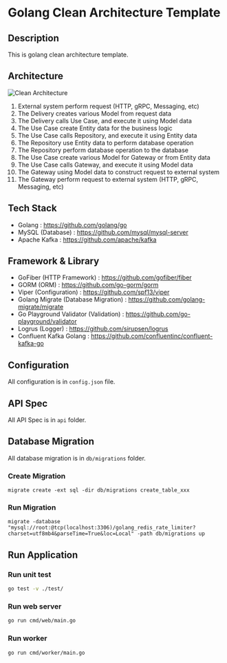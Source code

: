 # Golang Clean Architecture Template

## Description

This is golang clean architecture template.

## Architecture

![Clean Architecture](architecture.png)

1. External system perform request (HTTP, gRPC, Messaging, etc)
2. The Delivery creates various Model from request data
3. The Delivery calls Use Case, and execute it using Model data
4. The Use Case create Entity data for the business logic
5. The Use Case calls Repository, and execute it using Entity data
6. The Repository use Entity data to perform database operation
7. The Repository perform database operation to the database
8. The Use Case create various Model for Gateway or from Entity data
9. The Use Case calls Gateway, and execute it using Model data
10. The Gateway using Model data to construct request to external system 
11. The Gateway perform request to external system (HTTP, gRPC, Messaging, etc)

## Tech Stack

- Golang : https://github.com/golang/go
- MySQL (Database) : https://github.com/mysql/mysql-server
- Apache Kafka : https://github.com/apache/kafka

## Framework & Library

- GoFiber (HTTP Framework) : https://github.com/gofiber/fiber
- GORM (ORM) : https://github.com/go-gorm/gorm
- Viper (Configuration) : https://github.com/spf13/viper
- Golang Migrate (Database Migration) : https://github.com/golang-migrate/migrate
- Go Playground Validator (Validation) : https://github.com/go-playground/validator
- Logrus (Logger) : https://github.com/sirupsen/logrus
- Confluent Kafka Golang : https://github.com/confluentinc/confluent-kafka-go

## Configuration

All configuration is in `config.json` file.

## API Spec

All API Spec is in `api` folder.

## Database Migration

All database migration is in `db/migrations` folder.

### Create Migration

```shell
migrate create -ext sql -dir db/migrations create_table_xxx
```

### Run Migration

```shell
migrate -database "mysql://root:@tcp(localhost:3306)/golang_redis_rate_limiter?charset=utf8mb4&parseTime=True&loc=Local" -path db/migrations up
```

## Run Application

### Run unit test

```bash
go test -v ./test/
```

### Run web server

```bash
go run cmd/web/main.go
```

### Run worker

```bash
go run cmd/worker/main.go
```